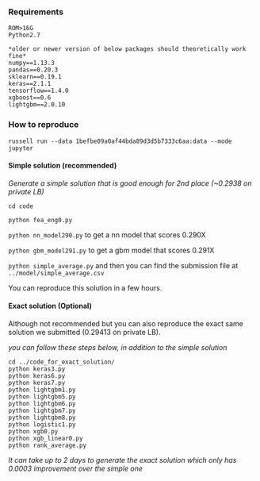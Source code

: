 ### Requirements
```
ROM>16G
Python2.7

*older or newer version of below packages should theoretically work fine*
numpy==1.13.3
pandas==0.20.3
sklearn==0.19.1
keras==2.1.1
tensorflow==1.4.0
xgboost==0.6
lightgbm==2.0.10
```

### How to reproduce
```
russell run --data 1befbe09a0af44bda89d3d5b7333c6aa:data --mode jupyter 

```

#### Simple solution (recommended)

*Generate a simple solution that is good enough for 2nd place (~0.2938 on private LB)*

`cd code`

`python fea_eng0.py`

`python nn_model290.py` to get a nn model that scores 0.290X

`python gbm_model291.py` to get a gbm model that scores 0.291X

`python simple_average.py` and then you can find the submission file at `../model/simple_average.csv`

You can reproduce this solution in a few hours.

#### Exact solution (Optional)

Although not recommended but you can also reproduce the exact same solution we submitted (0.29413 on private LB).

*you can follow these steps below, in addition to the simple solution*

```
cd ../code_for_exact_solution/
python keras3.py
python keras6.py
python keras7.py
python lightgbm1.py
python lightgbm5.py
python lightgbm6.py
python lightgbm7.py
python lightgbm8.py
python logistic1.py
python xgb0.py
python xgb_linear0.py
python rank_average.py
```

*It can take up to 2 days to generate the exact solution which only has 0.0003 improvement over the simple one*
